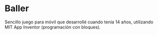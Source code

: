 # Baller

Sencillo juego para móvil que desarrollé cuando tenía 14 años, utilizando MIT App Inventor (programación con bloques).